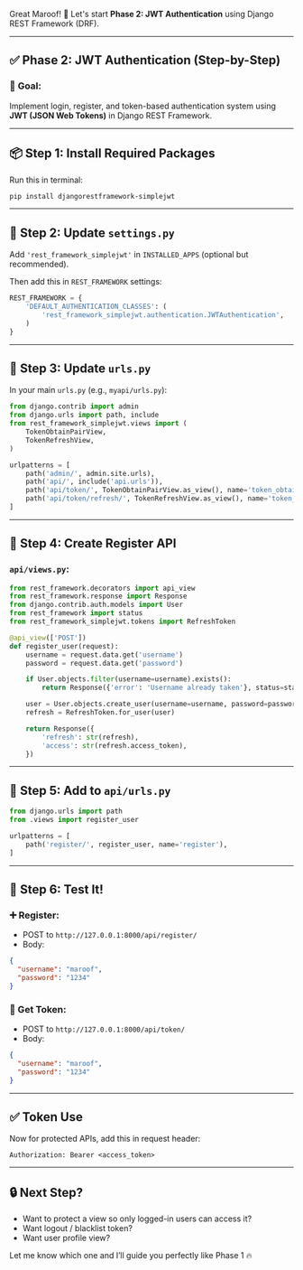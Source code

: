 Great Maroof! 🔐 Let's start **Phase 2: JWT Authentication** using Django REST Framework (DRF).

---

## ✅ **Phase 2: JWT Authentication (Step-by-Step)**

### 📌 **Goal**:

Implement login, register, and token-based authentication system using **JWT (JSON Web Tokens)** in Django REST Framework.

---

## 📦 Step 1: Install Required Packages

Run this in terminal:

```bash
pip install djangorestframework-simplejwt
```

---

## 🧠 Step 2: Update `settings.py`

Add `'rest_framework_simplejwt'` in `INSTALLED_APPS` (optional but recommended).

Then add this in `REST_FRAMEWORK` settings:

```python
REST_FRAMEWORK = {
    'DEFAULT_AUTHENTICATION_CLASSES': (
        'rest_framework_simplejwt.authentication.JWTAuthentication',
    )
}
```

---

## 🔁 Step 3: Update `urls.py`

In your main `urls.py` (e.g., `myapi/urls.py`):

```python
from django.contrib import admin
from django.urls import path, include
from rest_framework_simplejwt.views import (
    TokenObtainPairView,
    TokenRefreshView,
)

urlpatterns = [
    path('admin/', admin.site.urls),
    path('api/', include('api.urls')),
    path('api/token/', TokenObtainPairView.as_view(), name='token_obtain_pair'),
    path('api/token/refresh/', TokenRefreshView.as_view(), name='token_refresh'),
]
```

---

## 👤 Step 4: Create Register API

### `api/views.py`:

```python
from rest_framework.decorators import api_view
from rest_framework.response import Response
from django.contrib.auth.models import User
from rest_framework import status
from rest_framework_simplejwt.tokens import RefreshToken

@api_view(['POST'])
def register_user(request):
    username = request.data.get('username')
    password = request.data.get('password')

    if User.objects.filter(username=username).exists():
        return Response({'error': 'Username already taken'}, status=status.HTTP_400_BAD_REQUEST)

    user = User.objects.create_user(username=username, password=password)
    refresh = RefreshToken.for_user(user)

    return Response({
        'refresh': str(refresh),
        'access': str(refresh.access_token),
    })
```

---

## 🔗 Step 5: Add to `api/urls.py`

```python
from django.urls import path
from .views import register_user

urlpatterns = [
    path('register/', register_user, name='register'),
]
```

---

## 🚀 Step 6: Test It!

### ➕ Register:

* POST to `http://127.0.0.1:8000/api/register/`
* Body:

```json
{
  "username": "maroof",
  "password": "1234"
}
```

### 🔐 Get Token:

* POST to `http://127.0.0.1:8000/api/token/`
* Body:

```json
{
  "username": "maroof",
  "password": "1234"
}
```

---

## ✅ Token Use

Now for protected APIs, add this in request header:

```
Authorization: Bearer <access_token>
```

---

## 🔒 Next Step?

* Want to protect a view so only logged-in users can access it?
* Want logout / blacklist token?
* Want user profile view?

Let me know which one and I’ll guide you perfectly like Phase 1 🔥
